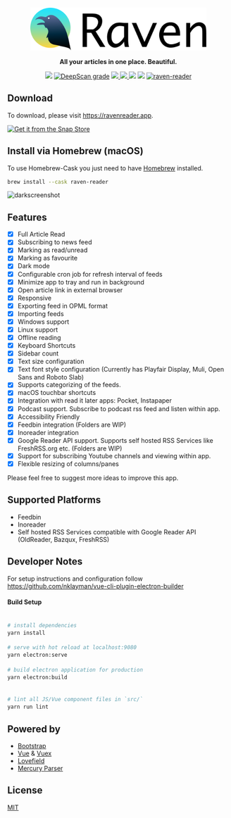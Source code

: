 <p align="center">
    <a href="https://github.com/hello-efficiency-inc/raven-reader/">
        <img alt="raven reader logo" src="https://github.com/hello-efficiency-inc/raven-reader/blob/master/src/assets/raven-logo.svg?raw=true" width="400">
    </a>
</p>

<p align="center">
    <strong>All your articles in one place. Beautiful.</strong>
</p>

<p align="center">
<img src="https://img.shields.io/github/package-json/v/hello-efficiency-inc/raven-reader">    
<a href="https://deepscan.io/dashboard#view=project&tid=10825&pid=13709&bid=237952"><img src="https://deepscan.io/api/teams/10825/projects/13709/branches/237952/badge/grade.svg" alt="DeepScan grade"></a>
<a href="https://travis-ci.org/mrgodhani/raven-reader">
<img src="https://travis-ci.org/mrgodhani/raven-reader.svg?branch=master">
</a>
<a href="https://david-dm.org/hello-efficiency-inc/raven-reader" title="dependencies status">
<img src="https://david-dm.org/hello-efficiency-inc/raven-reader/status.svg"/>
</a>
<a href="https://david-dm.org/hello-efficiency-inc/raven-reader?type=dev" title="devDependencies status">
<img src="https://david-dm.org/hello-efficiency-inc/raven-reader/dev-status.svg"/></a>
<a title="MadeWithVueJs.com Shield" href="https://madewithvuejs.com/p/rss-reader-v2-0/shield-link"> <img src="https://madewithvuejs.com/storage/repo-shields/12-shield.svg"/></a>
<a href="https://snapcraft.io/raven-reader">
<img alt="raven-reader" src="https://snapcraft.io/raven-reader/badge.svg" />
</a>
</p>

## Download
To download, please visit https://ravenreader.app.

[![Get it from the Snap Store](https://snapcraft.io/static/images/badges/en/snap-store-black.svg)](https://snapcraft.io/raven-reader)

## Install via Homebrew (macOS)
To use Homebrew-Cask you just need to have [Homebrew](https://brew.sh/) installed.

```bash
brew install --cask raven-reader
```


![darkscreenshot](/darkscreenshot.png)

## Features

- [x] Full Article Read
- [x] Subscribing to news feed
- [x] Marking as read/unread
- [x] Marking as favourite
- [x] Dark mode
- [x] Configurable cron job for refresh interval of feeds
- [x] Minimize app to tray and run in background
- [x] Open article link in external browser
- [x] Responsive
- [x] Exporting feed in OPML format
- [x] Importing feeds
- [x] Windows support
- [x] Linux support
- [x] Offline reading
- [x] Keyboard Shortcuts
- [x] Sidebar count
- [x] Text size configuration
- [x] Text font style configuration (Currently has Playfair Display, Muli, Open Sans and Roboto Slab)
- [x] Supports categorizing of the feeds. 
- [x] macOS touchbar shortcuts
- [x] Integration with read it later apps: Pocket, Instapaper
- [x] Podcast support. Subscribe to podcast rss feed and listen within app.
- [x] Accessibility Friendly
- [x] Feedbin integration (Folders are WIP)
- [x] Inoreader integration
- [x] Google Reader API support. Supports self hosted RSS Services like FreshRSS.org etc. (Folders are WIP)
- [x] Support for subscribing Youtube channels and viewing within app.
- [x] Flexible resizing of columns/panes

Please feel free to suggest more ideas to improve this app.

## Supported Platforms
- Feedbin
- Inoreader
- Self hosted RSS Services compatible with Google Reader API (OldReader, Bazqux, FreshRSS)


## Developer Notes

For setup instructions and configuration follow https://github.com/nklayman/vue-cli-plugin-electron-builder

#### Build Setup

``` bash

# install dependencies
yarn install

# serve with hot reload at localhost:9080
yarn electron:serve

# build electron application for production
yarn electron:build


# lint all JS/Vue component files in `src/`
yarn run lint

```

## Powered by

- [Bootstrap](https://getbootstrap.com)
- [Vue](https://www.vuejs.org) & [Vuex](https://vuex.vuejs.org)
- [Lovefield](https://github.com/google/lovefield)
- [Mercury Parser](https://mercury.postlight.com/web-parser/)


## License
[MIT](https://github.com/mrgodhani/rss-reader/blob/master/LICENSE)

